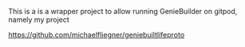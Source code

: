 
This is a is a wrapper project to allow running GenieBuilder on gitpod, namely my project

https://github.com/michaelfliegner/geniebuiltlifeproto